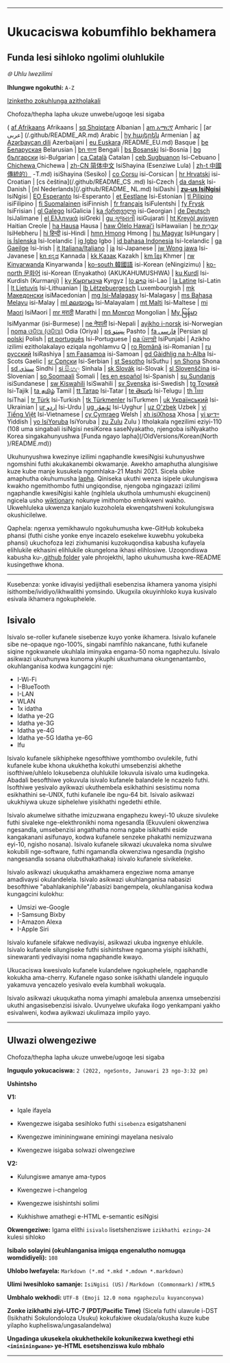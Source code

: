 
***

# Ukucaciswa kobumfihlo bekhamera

## Funda lesi sihloko ngolimi oluhlukile

_🌐 Uhlu lwezilimi_

**Ihlungwe ngokuthi:** `A-Z`

[Izinketho zokuhlunga azitholakali](https://github.com/seanpm2001/Camera-privacy-specification/)

<imininingwane vula><summary><p>Chofoza/thepha lapha ukuze unwebe/ugoqe lesi sigaba</p></summary>

( [af Afrikaans](/.github/README_AF.md) Afrikaans | [sq Shqiptare](/.github/README_SQ.md) Albanian | [am አማርኛ](/.github/README_AM.md) Amharic | [ar عربى] (/.github/README_AR.md) Arabic | [hy հայերեն](/.github/README_HY.md) Armenian | [az Azərbaycan dili](/.github/README_AZ.md) Azerbaijani | [eu Euskara](/.github) /README_EU.md) Basque | [be Беларуская](/.github/README_BE.md) Belarusian | [bn বাংলা](/.github/README_BN.md) Bengali | [bs Bosanski](/.github/README_BS.md) Isi-Bosnia | [bg български](/.github/README_BG.md) isi-Bulgarian | [ca Català](/.github/README_CA.md) Catalan | [ceb Sugbuanon](/.github/README_CEB.md) Isi-Cebuano | [Chichewa ](/.github/README_NY.md) Chichewa | [zh-CN 简体中文](/.github/README_ZH-CN.md) IsiShayina (Esenziwe Lula) | [zh-t 中國傳統的）](/.github/README_ZH) -T.md) isiShayina (Sesiko) | [co Corsu](/.github/README_CO.md) isi-Corsican | [hr Hrvatski](/.github/README_HR.md) isi-Croatian | [cs čeština](/.github/README_CS .md) Isi-Czech | [da dansk](README_DA.md) Isi-Danish | [nl Nederlands](/.github/README_ NL.md) IsiDashi | [**zu-us IsiNgisi**](/.github/README.md) IsiNgisi | [EO Esperanto](/.github/README_EO.md) Isi-Esperanto | [et Eestlane](/.github/README_ET.md) Isi-Estonian | [tl Pilipino](/.github/README_TL.md) isiFilipino | [fi Suomalainen](/.github/README_FI.md) isiFinnish | [fr français](/.github/README_FR.md) IsiFulentshi | [fy Frysk](/.github/README_FY.md) IsiFrisian | [gl Galego](/.github/README_GL.md) IsiGalicia | [ka ქართველი](/.github/README_KA) isi-Georgian | [de Deutsch](/.github/README_DE.md) IsiJalimane | [el Ελληνικά](/.github/README_EL.md) isiGreki | [gu ગુજરાતી](/.github/README_GU.md) isiGujarati | [ht Kreyòl ayisyen](/.github/README_HT.md) Haitian Creole | [ha Hausa](/.github/README_HA.md) Hausa | [haw Ōlelo Hawaiʻi](/.github/README_HAW.md) IsiHawaiian | [he עִברִית](/.github/README_HE.md) IsiHebheru | [hi हिन्दी](/.github/README_HI.md) isi-Hindi | [hmn Hmong](/.github/README_HMN.md) Hmong | [hu Magyar](/.github/README_HU.md) IsiHungary | [is Íslenska](/.github/README_IS.md) Isi-Icelandic | [ig Igbo](/.github/README_IG.md) Igbo | [id bahasa Indonesia](/.github/README_ID.md) Isi-Icelandic | [ga Gaeilge](/.github/README_GA.md) Isi-Irish | [it Italiana/Italiano](/.github/README_IT.md) | [ja](/.github/README_JA.md) Isi-Japanese | [jw Wong jawa](/.github/README_JW.md) Isi-Javanese | [kn ಕನ್ನಡ](/.github/README_KN.md) Kannada | [kk Қазақ](/.github/README_KK.md) Kazakh | [km ខ្មែរ](/.github/README_KM.md) Khmer | [rw Kinyarwanda](/.github/README_RW.md) Kinyarwanda | [ko-south 韓國語](/.github/README_KO_SOUTH.md) isi-Korean (eNingizimu) | [ko-north 문화어](README_KO_NORTH.md) isi-Korean (Enyakatho) (AKUKAHUMUSHWA) | [ku Kurdî](/.github/README_KU.md) Isi-Kurdish (Kurmanji) | [ky Кыргызча](/.github/README_KY.md) Kyrgyz | [lo ລາວ](/.github/README_LO.md) isi-Lao | [la Latine](/.github/README_LA.md) Isi-Latin | [lt Lietuvis](/.github/README_LT.md) Isi-Lithuanian | [lb Lëtzebuergesch](/.github/README_LB.md) Luxembourgish | [mk Македонски](/.github/README_MK.md) isiMacedonian | [mg Isi-Malagasy](/.github/README_MG.md) Isi-Malagasy | [ms Bahasa Melayu](/.github/README_MS.md) isi-Malay | [ml മലയാളം](/.github/README_ML.md) Isi-Malayalam | [mt Malti](/.github/README_MT.md) Isi-Maltese | [mi Maori](/.github/README_MI.md) IsiMaori | [mr मराठी](/.github/README_MR.md) Marathi | [mn Монгол](/.github/README_MN.md) Mongolian | [My မြန်မာ](/.github/README_MY.md) IsiMyanmar (isi-Burmese) | [ne नेपाली](/.github/README_NE.md) Isi-Nepali | [ayikho i-norsk](/.github/README_NO.md) isi-Norwegian | [noma ଓଡିଆ (ଓଡିଆ)](/.github/README_OR.md) Odia (Oriya) | [ps پښتو](/.github/README_PS.md) Pashto | [fa فارسی](/.github/README_FA.md) |Persian [pl polski](/.github/README_PL.md) Polish | [pt português](/.github/README_PT.md) Isi-Portuguese | [pa ਪੰਜਾਬੀ](/.github/README_PA.md) IsiPunjabi | Azikho izilimi ezitholakalayo eziqala ngohlamvu Q | [ro Română](/.github/README_RO.md) isi-Romanian | [ru русский](/.github/README_RU.md) IsiRashiya | [sm Faasamoa](/.github/README_SM.md) isi-Samoan | [gd Gàidhlig na h-Alba](/.github/README_GD.md) Isi-Scots Gaelic | [sr Српски](/.github/README_SR.md) Isi-Serbian | [st Sesotho](/.github/README_ST.md) IsiSuthu | [sn Shona](/.github/README_SN.md) Shona | [sd سنڌي](/.github/README_SD.md) Sindhi | [si සිංහල](/.github/README_SI.md) Sinhala | [sk Slovák](/.github/README_SK.md) isi-Slovak | [sl Slovenščina](/.github/README_SL.md) isi-Slovenian | [so Soomaali](/.github/README_SO.md) Somali | [[es en español](/.github/README_ES.md) Isi-Spanish | [su Sundanis](/.github/README_SU.md) isiSundanese | [sw Kiswahili](/.github/README_SW.md) IsiSwahili | [sv Svenska](/.github/README_SV.md) isi-Swedish | [tg Тоҷикӣ](/.github/README_TG.md) Isi-Tajik | [ta தமிழ்](/.github/README_TA.md) Tamil | [tt Татар](/.github/README_TT.md) Isi-Tatar | [te తెలుగు](/.github/README_TE.md) Isi-Telugu | [th ไทย](/.github/README_TH.md) IsiThai | [tr Türk](/.github/README_TR.md) Isi-Turkish | [tk Türkmenler](/.github/README_TK.md) IsiTurkmen | [uk Український](/.github/README_UK.md) Isi-Ukrainian | [ur اردو](/.github/README_UR.md) Isi-Urdu | [ug ئۇيغۇر](/.github/README_UG.md) Isi-Uyghur | [uz O'zbek](/.github/README_UZ.md) Uzbek | [vi Tiếng Việt](/.github/README_VI.md) Isi-Vietnamese | [cy Cymraeg](/.github/README_CY.md) Welsh | [xh isiXhosa](/.github/README_XH.md) Xhosa | [yi יידיש](/.github/README_YI.md) Yiddish | [yo IsiYoruba](/.github/README_YO.md) IsiYoruba | [zu Zulu](/.github/README_ZU.md) Zulu ) Itholakala ngezilimi eziyi-110 (108 uma singabali isiNgisi nesiKorea saseNyakatho, njengoba isiNyakatho Korea singakahunyushwa [Funda ngayo lapha](/OldVersions/Korean(North )/README.md))

Ukuhunyushwa kwezinye izilimi ngaphandle kwesiNgisi kuhunyushwe ngomshini futhi akukakanembi okwamanje. Awekho amaphutha alungisiwe kuze kube manje kusukela ngomhlaka-21 Mashi 2021. Sicela ubike amaphutha okuhumusha [lapha](https://github.com/seanpm2001/SeansLifeArchive_Extras_Wikipedia/issues/). Qiniseka ukuthi wenza isipele ukulungiswa kwakho ngemithombo futhi ungiqondise, njengoba ngingazazi izilimi ngaphandle kwesiNgisi kahle (ngihlela ukuthola umhumushi ekugcineni) ngicela usho [wiktionary](https://en.wiktionary.org) nokunye imithombo embikweni wakho. Ukwehluleka ukwenza kanjalo kuzoholela ekwenqatshweni kokulungiswa okushicilelwe.

Qaphela: ngenxa yemikhawulo ngokuhumusha kwe-GitHub kokubeka phansi (futhi cishe yonke enye incazelo esekelwe kuwebhu yokubeka phansi) ukuchofoza lezi zixhumanisi kuzokuqondisa kabusha kufayela elihlukile ekhasini elihlukile okungelona ikhasi elihlosiwe. Uzoqondiswa kabusha ku-[.github folder](/.github/) yale phrojekthi, lapho ukuhumusha kwe-README kusingethwe khona.

</imininingwane>

---

Kusebenza: yonke idivayisi yedijithali esebenzisa ikhamera yanoma yisiphi isithombe/ividiyo/ikhwalithi yomsindo. Ukugxila okuyinhloko kuya kusivalo esivala ikhamera ngokuphelele.

## Isivalo

Isivalo se-roller kufanele sisebenze kuyo yonke ikhamera. Isivalo kufanele sibe ne-opaque ngo-100%, singabi namfihlo nakancane, futhi kufanele siqine ngokwanele ukuhlala iminyaka engama-50 noma ngaphezulu. Isivalo asikwazi ukuxhunywa kunoma yikuphi ukuxhumana okungenantambo, okuhlanganisa kodwa kungagcini nje:

- I-Wi-Fi
- I-BlueTooth
- I-LAN
- WLAN
- 1x idatha
- Idatha ye-2G
- Idatha ye-3G
- Idatha ye-4G
- Idatha ye-5G
Idatha ye-6G
- Ifu

Isivalo kufanele sikhipheke ngesofthiwe yomthombo ovulekile, futhi kufanele kube khona ukukhetha kokuthi umsebenzisi akhethe isofthiwe/uhlelo lokusebenza oluhlukile lokuvula isivalo uma kudingeka. Abadali besofthiwe yokuvula isivalo kufanele balandele le ncazelo futhi. Isofthiwe yesivalo ayikwazi ukuthembela esikhathini sesistimu noma esikhathini se-UNIX, futhi kufanele ibe ngu-64 bit. Isivalo asikwazi ukukhiywa ukuze siphelelwe yisikhathi ngedethi ethile.

Isivalo akumelwe sithathe imizuzwana engaphezu kweyi-10 ukuze sivuleke futhi sivaleke nge-elekthronikhi noma ngesandla (Ekuvuleni okwenziwa ngesandla, umsebenzisi angathatha noma ngabe isikhathi eside kangakanani asifunayo, kodwa kufanele senzeke phakathi nemizuzwana eyi-10, ngisho nosana). Isivalo kufanele sikwazi ukuvaleka noma sivulwe kokubili nge-software, futhi ngamandla okwenziwa ngesandla (ngisho nangesandla sosana olubuthakathaka) isivalo kufanele sivikeleke.

Isivalo asikwazi ukuqukatha amakhamera engeziwe noma amanye amadivaysi okulandelela. Isivalo asikwazi ukuhlanganisa nabasizi besofthiwe "abahlakaniphile"/abasizi bangempela, okuhlanganisa kodwa kungagcini kulokhu:

* Umsizi we-Google
* I-Samsung Bixby
* I-Amazon Alexa
* I-Apple Siri

Isivalo kufanele sifakwe nedivayisi, asikwazi ukuba ingxenye ehlukile. Isivalo kufanele silungiseke futhi sishintshwe nganoma yisiphi isikhathi, sinewaranti yedivayisi noma ngaphandle kwayo.

Ukucaciswa kwesivalo kufanele kulandelwe ngokuphelele, ngaphandle kokukha ama-cherry. Kufanele ngaso sonke isikhathi ulandele inguqulo yakamuva yencazelo yesivalo evela kumbhali wokuqala.

Isivalo asikwazi ukuqukatha noma yimaphi amalebula anxenxa umsebenzisi ukuthi angasisebenzisi isivalo. Uvunyelwe ukufaka ilogo yenkampani yakho esivalweni, kodwa ayikwazi ukulimaza impilo yayo.

***

## Ulwazi olwengeziwe

<imininingwane vula><summary><p>Chofoza/thepha lapha ukuze unwebe/ugoqe lesi sigaba</p></summary>

**Inguqulo yokucaciswa:** `2 (2022, ngeSonto, Januwari 23 ngo-3:32 pm)`

**Ushintsho**

**V1:**

- Iqale ifayela

- Kwengezwe isigaba sesihloko futhi `sisebenza` esigatshaneni

- Kwengezwe imininingwane eminingi mayelana nesivalo

- Kwengezwe isigaba solwazi olwengeziwe

**V2:**

- Kulungiswe amanye ama-typos

- Kwengezwe i-changelog

- Kwengezwe isishintshi solimi

- Kukhishwe amathegi e-HTML e-semantic esiNgisi

**Okwengeziwe:** Igama elithi `isivalo` lisetshenziswe `izikhathi ezingu-24` kulesi sihloko

**Isibalo solayini (okuhlanganisa imigqa engenalutho nomugqa womdidiyeli):** `108`

**Uhlobo lwefayela:** `Markdown (*.md *.mkd *.mdown *.markdown)`

**Ulimi lwesihloko samanje:** `IsiNgisi (US)` / `Markdown (Commonmark)` / `HTML5`

**Umbhalo wekhodi:** `UTF-8 (Emoji 12.0 noma ngaphezulu kuyanconywa)`

**Zonke izikhathi ziyi-UTC-7 (PDT/Pacific Time)** (Sicela futhi ulawule i-DST (Isikhathi Sokulondoloza Usuku) kokufakiwe okudala/okusha kuze kube yilapho kupheliswa/ungasalandelwa)

**Ungadinga ukusekela okukhethekile kokunikezwa kwethegi ethi `<imininingwane>` ye-HTML esetshenziswa kulo mbhalo**

</imininingwane>

***
